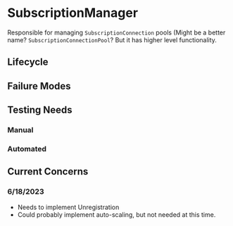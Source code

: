 SubscriptionManager
===================

Responsible for managing `SubscriptionConnection` pools (Might be a better name?  `SubscriptionConnectionPool`? But it has higher level functionality. 

Lifecycle
---------

Failure Modes
-------------

Testing Needs
-------------

### Manual

### Automated

Current Concerns
----------------

### 6/18/2023
- Needs to implement Unregistration
- Could probably implement auto-scaling, but not needed at this time.
